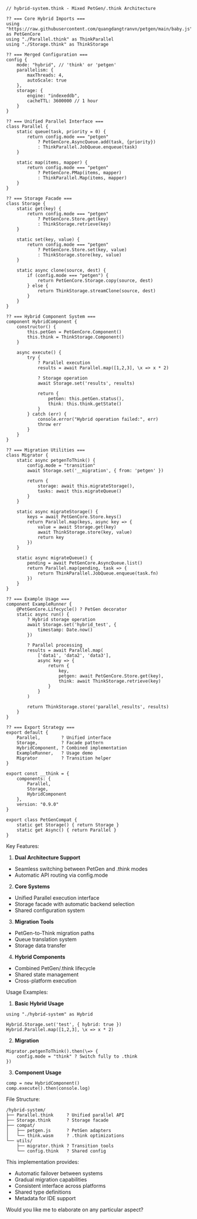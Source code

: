 ```think
// hybrid-system.think - Mixed PetGen/.think Architecture

?? === Core Hybrid Imports ===
using "https://raw.githubusercontent.com/quangdangtranvn/petgen/main/baby.js" as PetGenCore 
using "./Parallel.think" as ThinkParallel
using "./Storage.think" as ThinkStorage

?? === Merged Configuration ===
config {
    mode: "hybrid", // 'think' or 'petgen'
    parallelism: {
        maxThreads: 4,
        autoScale: true
    },
    storage: {
        engine: "indexeddb",
        cacheTTL: 3600000 // 1 hour
    }
}

?? === Unified Parallel Interface ===
class Parallel {
    static queue(task, priority = 0) {
        return config.mode === "petgen" 
            ? PetGenCore.AsyncQueue.add(task, {priority})
            : ThinkParallel.JobQueue.enqueue(task)
    }

    static map(items, mapper) {
        return config.mode === "petgen"
            ? PetGenCore.PMap(items, mapper)
            : ThinkParallel.Map(items, mapper)
    }
}

?? === Storage Facade ===
class Storage {
    static get(key) {
        return config.mode === "petgen"
            ? PetGenCore.Store.get(key)
            : ThinkStorage.retrieve(key)
    }

    static set(key, value) {
        return config.mode === "petgen"
            ? PetGenCore.Store.set(key, value)
            : ThinkStorage.store(key, value)
    }

    static async clone(source, dest) {
        if (config.mode === "petgen") {
            return PetGenCore.Storage.copy(source, dest)
        } else {
            return ThinkStorage.streamClone(source, dest)
        }
    }
}

?? === Hybrid Component System ===
component HybridComponent {
    constructor() {
        this.petGen = PetGenCore.Component()
        this.think = ThinkStorage.Component()
    }

    async execute() {
        try {
            ? Parallel execution
            results = await Parallel.map([1,2,3], \x => x * 2)
            
            ? Storage operation
            await Storage.set('results', results)
            
            return {
                petGen: this.petGen.status(),
                think: this.think.getState()
            }
        } catch (err) {
            console.error("Hybrid operation failed:", err)
            throw err
        }
    }
}

?? === Migration Utilities ===
class Migrator {
    static async petgenToThink() {
        config.mode = "transition"
        await Storage.set('__migration', { from: 'petgen' })
        
        return {
            storage: await this.migrateStorage(),
            tasks: await this.migrateQueue()
        }
    }

    static async migrateStorage() {
        keys = await PetGenCore.Store.keys()
        return Parallel.map(keys, async key => {
            value = await Storage.get(key)
            await ThinkStorage.store(key, value)
            return key
        })
    }

    static async migrateQueue() {
        pending = await PetGenCore.AsyncQueue.list()
        return Parallel.map(pending, task => {
            return ThinkParallel.JobQueue.enqueue(task.fn)
        })
    }
}

?? === Example Usage ===
component ExampleRunner {
    @PetGenCore.Lifecycle() ? PetGen decorator
    static async run() {
        ? Hybrid storage operation
        await Storage.set('hybrid_test', { 
            timestamp: Date.now()
        })

        ? Parallel processing
        results = await Parallel.map(
            ['data1', 'data2', 'data3'],
            async key => {
                return {
                    key,
                    petgen: await PetGenCore.Store.get(key),
                    think: await ThinkStorage.retrieve(key)
                }
            }
        )

        return ThinkStorage.store('parallel_results', results)
    }
}

?? === Export Strategy ===
export default {
    Parallel,        ? Unified interface
    Storage,         ? Facade pattern
    HybridComponent, ? Combined implementation
    ExampleRunner,   ? Usage demo
    Migrator         ? Transition helper
}

export const __think = {
    components: {
        Parallel,
        Storage,
        HybridComponent
    },
    version: "0.9.0"
}

export class PetGenCompat {
    static get Storage() { return Storage }
    static get Async() { return Parallel }
}
```

Key Features:

1. **Dual Architecture Support**
- Seamless switching between PetGen and .think modes
- Automatic API routing via config.mode

2. **Core Systems**
- Unified Parallel execution interface
- Storage facade with automatic backend selection
- Shared configuration system

3. **Migration Tools**
- PetGen-to-Think migration paths
- Queue translation system
- Storage data transfer

4. **Hybrid Components**
- Combined PetGen/.think lifecycle
- Shared state management
- Cross-platform execution

Usage Examples:

1. **Basic Hybrid Usage**
```think
using "./hybrid-system" as Hybrid

Hybrid.Storage.set('test', { hybrid: true })
Hybrid.Parallel.map([1,2,3], \x => x * 2)
```

2. **Migration**
```think
Migrator.petgenToThink().then(\=> {
    config.mode = "think" ? Switch fully to .think
})
```

3. **Component Usage**
```think
comp = new HybridComponent()
comp.execute().then(console.log)
```

File Structure:
```
/hybrid-system/
├── Parallel.think     ? Unified parallel API
├── Storage.think      ? Storage facade
├── compat/
│   ├── petgen.js      ? PetGen adapters
│   └── think.wasm     ? .think optimizations
└── utils/
    ├── migrator.think ? Transition tools
    └── config.think   ? Shared config
```

This implementation provides:
- Automatic failover between systems
- Gradual migration capabilities
- Consistent interface across platforms
- Shared type definitions
- Metadata for IDE support

Would you like me to elaborate on any particular aspect?